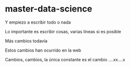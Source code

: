 # master-data-science

Y empiezo a escribir todo o nada

Lo importante es escribir cosas, varias líneas si es posible

Más cambios todavía

Estos cambios han ocurrido en la web

Cambios, cambios, la única constante es el cambio
....xx....x
